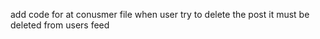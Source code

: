 add code   for   at conusmer file   when user try to delete the post  it must be deleted from users feed